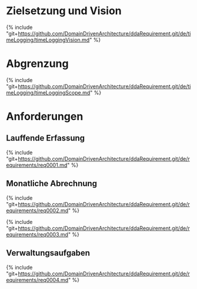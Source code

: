 
# Zielsetzung und Vision
{% include "git+https://github.com/DomainDrivenArchitecture/ddaRequirement.git/de/timeLogging/timeLoggingVision.md" %}


# Abgrenzung
{% include "git+https://github.com/DomainDrivenArchitecture/ddaRequirement.git/de/timeLogging/timeLoggingScope.md" %}


# Anforderungen

## Lauffende Erfassung
{% include "git+https://github.com/DomainDrivenArchitecture/ddaRequirement.git/de/requirements/req0001.md" %}

## Monatliche Abrechnung
{% include "git+https://github.com/DomainDrivenArchitecture/ddaRequirement.git/de/requirements/req0002.md" %}

{% include "git+https://github.com/DomainDrivenArchitecture/ddaRequirement.git/de/requirements/req0003.md" %}


## Verwaltungsaufgaben
{% include "git+https://github.com/DomainDrivenArchitecture/ddaRequirement.git/de/requirements/req0004.md" %}

